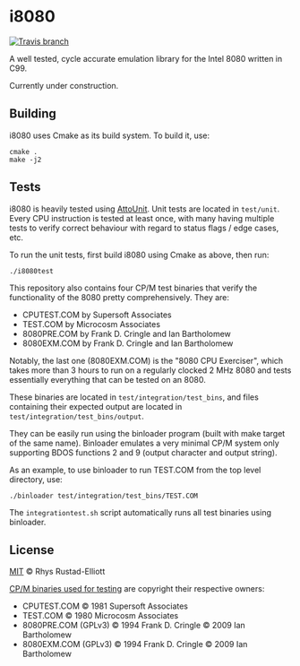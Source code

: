 # i8080
[![Travis branch](https://img.shields.io/travis/GunshipPenguin/i8080/master.svg)](https://travis-ci.org/GunshipPenguin/i8080)

A well tested, cycle accurate emulation library for the Intel 8080 written
in C99.

Currently under construction.

## Building

i8080 uses Cmake as its build system. To build it, use:

```
cmake .
make -j2
```

## Tests

i8080 is heavily tested using
[AttoUnit](https://github.com/GunshipPenguin/attounit). Unit tests are located
in `test/unit`. Every CPU instruction is tested at least once, with many having
multiple tests to verify correct behaviour with regard to status flags / edge
cases, etc.

To run the unit tests, first build i8080 using Cmake as above, then run:

```
./i8080test
```

This repository also contains four CP/M test binaries that verify the
functionality of the 8080 pretty comprehensively. They are:

- CPUTEST.COM by Supersoft Associates
- TEST.COM by Microcosm Associates
- 8080PRE.COM by Frank D. Cringle and Ian Bartholomew
- 8080EXM.COM by Frank D. Cringle and Ian Bartholomew

Notably, the last one (8080EXM.COM) is the "8080 CPU Exerciser", which takes 
more than 3 hours to run on a regularly clocked 2 MHz 8080 and tests essentially
everything that can be tested on an 8080.

These binaries are located in `test/integration/test_bins`, and files containing
their expected output are located in `test/integration/test_bins/output`.

They can be easily run using the binloader program (built with make target of
the same name). Binloader emulates a very minimal CP/M system only supporting
BDOS functions 2 and 9 (output character and output string).

As an example, to use binloader to run TEST.COM from the top level directory,
use:

```
./binloader test/integration/test_bins/TEST.COM
```

The `integrationtest.sh` script automatically runs all test binaries using
binloader.

## License

[MIT](https://github.com/GunshipPenguin/i8080/blob/master/LICENSE) © Rhys Rustad-Elliott

[CP/M binaries used for
testing](https://github.com/GunshipPenguin/i8080/tree/master/test/integration/test_bins)
are copyright their respective owners:
- CPUTEST.COM © 1981 Supersoft Associates
- TEST.COM © 1980 Microcosm Associates
- 8080PRE.COM (GPLv3) © 1994 Frank D. Cringle © 2009 Ian Bartholomew
- 8080EXM.COM (GPLv3) © 1994 Frank D. Cringle © 2009 Ian Bartholomew

